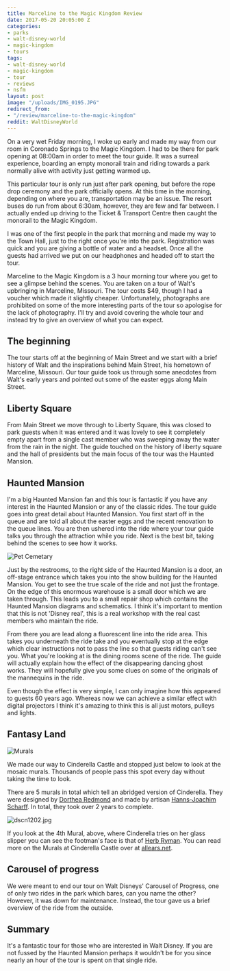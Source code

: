 ```yaml
---
title: Marceline to the Magic Kingdom Review
date: 2017-05-20 20:05:00 Z
categories:
- parks
- walt-disney-world
- magic-kingdom
- tours
tags:
- walt-disney-world
- magic-kingdom
- tour
- reviews
- nsfm
layout: post
image: "/uploads/IMG_0195.JPG"
redirect_from:
- "/review/marceline-to-the-magic-kingdom"
reddit: WaltDisneyWorld
---
```


On a very wet Friday morning, I woke up early and made my way from our room in Coronado Springs to the Magic Kingdom. I had to be there for park opening at 08:00am in order to meet the tour guide. It was a surreal experience, boarding an empty monorail train and riding towards a park normally alive with activity just getting warmed up.

This particular tour is only run just after park opening, but before the rope drop ceremony and the park officially opens. At this time in the morning, depending on where you are, transportation may be an issue. The resort buses do run from about 6:30am, however, they are few and far between. I actually ended up driving to the Ticket & Transport Centre then caught the monorail to the Magic Kingdom.

I was one of the first people in the park that morning and made my way to the Town Hall, just to the right once you're into the park. Registration was quick and you are giving a bottle of water and a headset. Once all the guests had arrived we put on our headphones and headed off to start the tour.

Marceline to the Magic Kingdom is a 3 hour morning tour where you get to see a glimpse behind the scenes. You are taken on a tour of Walt's upbringing in Marceline, Missouri. The tour costs $49, though I had a voucher which made it slightly cheaper. Unfortunately, photographs are prohibited on some of the more interesting parts of the tour so apologise for the lack of photography. I'll try and avoid covering the whole tour and instead try to give an overview of what you can expect.

## The beginning

The tour starts off at the beginning of Main Street and we start with a brief history of Walt and the inspirations behind Main Street, his hometown of Marceline, Missouri. Our tour guide took us through some anecdotes from Walt's early years and pointed out some of the easter eggs along Main Street.

## Liberty Square

From Main Street we move through to Liberty Square, this was closed to park guests when it was entered and it was lovely to see it completely empty apart from a single cast member who was sweeping away the water from the rain in the night. The guide touched on the history of liberty square and the hall of presidents but the main focus of the tour was the Haunted Mansion.

## Haunted Mansion

I'm a big Haunted Mansion fan and this tour is fantastic if you have any interest in the Haunted Mansion or any of the classic rides. The tour guide goes into great detail about Haunted Mansion. You first start off in the queue and are told all about the easter eggs and the recent renovation to the queue lines. You are then ushered into the ride where your tour guide talks you through the attraction while you ride. Next is the best bit, taking behind the scenes to see how it works.

![Pet Cemetary](/uploads/DSC01394.JPG)

Just by the restrooms, to the right side of the Haunted Mansion is a door, an off-stage entrance which takes you into the show building for the Haunted Mansion. You get to see the true scale of the ride and not just the frontage. On the edge of this enormous warehouse is a small door which we are taken through. This leads you to a small repair shop which contains the Haunted Mansion diagrams and schematics. I think it's important to mention that this is not 'Disney real', this is a real workshop with the real cast members who maintain the ride.

From there you are lead along a fluorescent line into the ride area. This takes you underneath the ride take and you eventually stop at the edge which clear instructions not to pass the line so that guests riding can't see you. What you're looking at is the dining rooms scene of the ride. The guide will actually explain how the effect of the disappearing dancing ghost works. They will hopefully give you some clues on some of the originals of the mannequins in the ride.

Even though the effect is very simple, I can only imagine how this appeared to guests 60 years ago. Whereas now we can achieve a similar effect with digital projectors I think it's amazing to think this is all just motors, pulleys and lights.

## Fantasy Land

![Murals](/uploads/IMG_0460.JPG)

We made our way to Cinderella Castle and stopped just below to look at the mosaic murals. Thousands of people pass this spot every day without taking the time to look.

There are 5 murals in total which tell an abridged version of Cinderella. They were designed by [Dorthea Redmond](https://d23.com/walt-disney-legend/dorothea-redmond/) and made by artisan [Hanns-Joachim Scharff](https://en.wikipedia.org/wiki/Hanns_Scharff). In total, they took over 2 years to complete.

![dscn1202.jpg](/uploads/dscn1202.jpg)

If you look at the 4th Mural, above, where Cinderella tries on her glass slipper you can see the footman's face is that of [Herb Ryman](https://d23.com/walt-disney-legend/herb-ryman/). You can read more on the Murals at Cinderella Castle over at [allears.net](http://land.allears.net/blogs/jackspence/2010/01/cinderella_castle_mosaic_mural.html).

## Carousel of progress

We were meant to end our tour on Walt Disneys' Carousel of Progress, one of only two rides in the park which bares, can you name the other? However, it was down for maintenance. Instead, the tour gave us a brief overview of the ride from the outside.

## Summary

It's a fantastic tour for those who are interested in Walt Disney. If you are not fussed by the Haunted Mansion perhaps it wouldn't be for you since nearly an hour of the tour is spent on that single ride.
